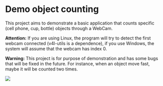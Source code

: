 # Demo object counting

This project aims to demonstrate a basic application that counts specific (cell phone, cup, bottle) objects through a WebCam.

**Attention:** If you are using Linux, the program will try to detect the first webcam connected (v4l-utils is a dependence), if you use Windows, the system will assume that the webcam has index 0.

**Warning:** This project is for purpose of demonstration and has some bugs that will be fixed in the future. For instance, when an object move fast, maybe it will be counted two times.

![](output.gif)